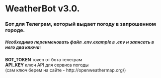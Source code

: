 # WeatherBot v3.0.
<h3>Бот для Телеграм, который выдает погоду в запрошенном городе.</h3>

<h5>Необходимо переименовать файл <b>.env.example</b> в .env и записать в него два ключа:</h5>
<b>BOT_TOKEN</b> токен от бота телеграм<br>
<b>API_KEY</b> ключ API для сервиса погоды <br>(сам ключ берем на сайте - http://openweathermap.org/)
